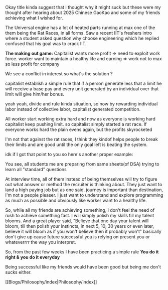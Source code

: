 Okay title kinda suggest that I thought why it might suck but these were my thought after hearing about 2025 Chinese GaoKao and some of my friends achieving what I wished for.

The Universal engine has a lot of heated parts running at max one of the them being the Rat Races, in all forms. Saw a recent IIT's freshers intro where a student asked question why choose engineering which he replied confused that his goal was to crack IIT.

**The making out game:**
Capitalist wants more profit => need to exploit work force.
worker want to maintain a healthy life and earning => work not to max so less profit for company

We see a conflict in interest so what's the solution ?

capitalist establish a simple rule that if a person generate less that a limit he will receive a base pay and every unit generated by an individual over that limit will give him/her bonus.

yeah yeah, divide and rule kinda situation,
so now by rewarding individual labor instead of collective labor, capitalist generated competition.

All worker start working extra hard and now as everyone is working hard capitalist keep pushing limit.
so capitalist simply started a rat race. If everyone works hard the plain evens again, but the profits skyrocketed

I'm not that against the rat races, I think they kindof helps people to break their limits and are good until the only goal left is beating the system. 

idk if I got that point to you so here's another proper example:    

You see, all students me are preparing from same sheets(of DSA) trying to learn all "standard" questions 

At interview time, all of them instead of being themselves will try to figure out what answer or method the recruiter is thinking about. 
They just want to land a high paying job but as one said, journey is important than destination, I'm not a people pleaser.
I just want to understand and explore programming as much as possible and obviously like worker want to a healthy life.

So, while all my friends are achieving something, I don't feel the need of rush to achieve something fast.
I will simply polish my skills till my talent blooms.
And a great player said, "Believe that one day your talent will bloom, till then polish your instincts, in next 5, 10, 30 years or even later, believe it will bloom as if you won't believe then it probably won't"
basically don't give up cause future successful you is relying on present you
or whateverrrr the way you interpret.

So, from the past few weeks I have been practicing a simple rule **You do it right & you do it everyday** 

Being successful like my friends would have been good but being me don't sucks either.

[[Blogs/Philosophy/index|Philosophy/index]]